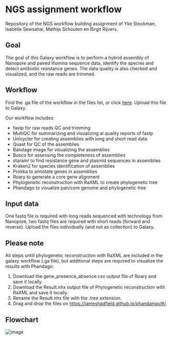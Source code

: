 # NGS assignment workflow
Repository of the NGS workflow building assignment of Yke Stockman, Isabelle Sewsahai, Mathijs Schouten en Birgit Rijvers.

## Goal
The goal of this Galaxy workflow is to perform a hybrid assembly of Nanopore and paired Illumina sequence data, identify the species and detect antibiotic resistance genes. The data quality is also checked and visualized, and the raw reads are trimmed. 

## Workflow 
Find the .ga file of the workflow in the files list, or click [here](Workflow_NGS_assignment_YS_IS_MS_BR.ga). Upload this file to Galaxy.

Our workflow includes:
* fastp for raw reads QC and trimming
* MultiQC for summarizing and visualizing al quality reports of fastp
* Unicycler for creating assemblies with long and short read data
* Quast for QC of the assemblies
* Bandage image for visualizing the assemblies
* Busco for assessing the completeness of assemblies
* staramr to find resistance gene and plasmid sequences in assemblies
* Kraken2 for species identification of assemblies
* Prokka to annotate genes in assemblies
* Roary to generate a core gene alignment
* Phylogenetic reconstruction with RaXML to create phylogenetic tree
* Phandago to visualize pan/core genome and phylogenetic tree

## Input data
One fastq file is required with long reads sequenced with technology from Nanopore, two fastq files are required with short reads (forward and reverse). Upload the files individually (and not as collection) to Galaxy.

## Please note
All steps untill phylogenetic reconstruction with RaXML are included in the galaxy workflow (.ga file), but additional steps are required to visualize the results with Phandago:
1. Download the gene_presence_absence.csv output file of Roary and save it locally.
2. Download the Result.nhx output file of Phylogenetic reconstruction with RaXML and save it locally.
3. Rename the Result.nhx file with the .tree extension.
4. Drag and drop the files on https://jameshadfield.github.io/phandango/#/.

## Flowchart
![image](https://user-images.githubusercontent.com/126883391/228933911-d5149fe1-ba0b-4c3a-80da-7538edbdbb71.png)

